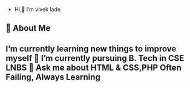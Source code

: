 -  Hi,👋 I’m vivek lade
## 🚀 About Me
  I’m currently learning new things to improve myself
 🌱 I’m currently pursuing B. Tech in CSE LNBS
💬 Ask me about  HTML & CSS,PHP 
Often Failing, Always Learning
- 


<!---
ladevivek33/ladevivek33 is a ✨ special ✨ repository because its `README.md` (this file) appears on your GitHub profile.
You can click the Preview link to take a look at your changes.
--->
